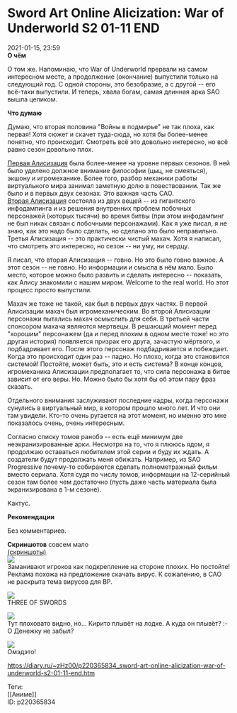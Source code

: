 Sword Art Online Alicization: War of Underworld S2 01-11 END
=============================================================

   
 2021-01-15, 23:59   
   **О чём**    
   
 О том же. Напоминаю, что War of Underworld прервали на самом интересном месте, а продолжение (окончание) выпустили только на следующий год. С одной стороны, это безобразие, а с другой -- его всё-таки выпустили. И теперь, хвала богам, самая длинная арка SAO вышла целиком.   
   
  **Что думаю**    
   
 Думаю, что вторая половина "Войны в подмирье" не так плоха, как первая! Хотя сюжет и скачет туда-сюда, но хотя бы более-менее понятно, что происходит. Смотреть всё это довольно интересно, но всё равно сезон довольно плох.   
   
  [Первая Алисизация](Sword%20Art%20Online%20Alicization%2001-24%20END)  была более-менее на уровне первых сезонов. В ней было уделено должное внимание философии (цыц, не смеяться), экшону и игромеханике. Более того, разбор механики работы виртуального мира занимал заметную долю в повествовании. Так же было и в первых двух сезонах. Это важная часть САО.   
  [Вторая Алисизация](Sword%20Art%20Online%20Alicization%20-%20War%20of%20Underworld%2001-12%20END)  состояла из двух вещей -- из гигантского инфодампинга и из решения внутренних проблем побочных персонажей (которых тысячи) во время битвы (при этом инфодампинг не был никак связан с побочными персонажами). Как я уже писал, я не знаю, как это надо было сделать, но сделано это было неправильно.   
 Третья Алисизация -- это практически чистый махач. Хотя я написал, что смотреть это интересно, но сезон -- ни уму, ни сердцу.   
   
 Я писал, что вторая Алисизация -- говно. Но это было говно важное. А этот сезон -- не говно. Но информации и смысла в нём мало. Было место, которое можно было развить и сделать интересно -- показать, как Алису знакомили с нашим миром. Welcome to the real world. Но этот процесс просто выпустили.   
   
 Махач же тоже не такой, как был в первых двух частях. В первой Алисизации махач был игромеханическим. Во второй Алисизации персонажи пытались махач осмыслить для себя. В третьей части спонсором махача являются мертвецы. В решающий момент перед "хорошим" персонажем (да и перед плохим в одном месте тоже! но это другая история) появляется призрак его друга, зачастую мёртвого, и подбадривает его. После этого персонаж подбадривается и побеждает. Когда это происходит один раз -- ладно. Но плохо, когда это становится системой! Постойте, может быть, это и есть система? В конце концов, игромеханика Алисизации предполагает то, что сила персонажа в битве зависит от его веры. Но. Можно было бы хотя бы об этом пару фраз сказать.   
   
 Отдельного внимания заслуживают последние кадры, когда персонажи сунулись в виртуальный мир, в котором прошло много лет. И что они там увидели. Кто-то очень ругается на этот момент, но именно это мне показалось очень, очень интересным.   
   
 Согласно списку томов ранобэ -- есть ещё минимум две неэкранизированные арки. Несмотря на то, что я плююсь ядом, я продолжаю оставаться любителем этой серии и буду их ждать. А создатели будут продолжать меня обижать. Например, из SAO Progressive почему-то собираются сделать полнометражный фильм вместо сериала. Хотя судя по числу томов, информации на 12-серийный сезон там более чем достаточно (пусть даже часть материала была экранизирована в 1-м сезоне).   
   
 Кактус.   
   
  **Рекомендации**    
   
 Без комментариев.   
   
  **Скриншотов**  совсем мало   
  [(скриншоты)](https://zHz00.diary.ru/p220365834.htm?index=1#linkmore220365834m1)       
  [![](https://i.imgur.com/iXZZELOl.png)](https://i.imgur.com/iXZZELO.png)    
 Заманивают игроков как подкрепление на стороне плохих. Но постойте! Реклама похожа на предложение скачать вирус. К сожалению, в САО не раскрыта тема вирусов для ВР.   
   
  [![](https://i.imgur.com/sZ0jD2Il.png)](https://i.imgur.com/sZ0jD2I.png)    
 THREE OF SWORDS   
   
  [![](https://i.imgur.com/fC3zdSjl.png)](https://i.imgur.com/fC3zdSj.png)    
 Тут плоховато видно, но... Кирито плывёт на лодке. А куда он плывёт? :-О Денежку не забыл?   
   
  [![](https://i.imgur.com/P87HtUNl.png)](https://i.imgur.com/P87HtUN.png)    
 Омэдэто!   
      
    
 <https://diary.ru/~zHz00/p220365834_sword-art-online-alicization-war-of-underworld-s2-01-11-end.htm>   
   
 Теги:   
 [[Аниме]]   
 ID: p220365834